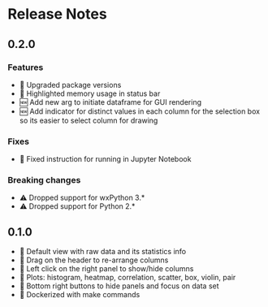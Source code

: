 # Release Notes

## 0.2.0

### Features

- 🚀 Upgraded package versions
- 🚀 Highlighted memory usage in status bar
- 🆕 Add new arg to initiate dataframe for GUI rendering
- 🆕 Add indicator for distinct values in each column for the selection box so its easier to select column for drawing

### Fixes

- 🐛 Fixed instruction for running in Jupyter Notebook

### Breaking changes

- ⚠️ Dropped support for wxPython 3.*
- ⚠️ Dropped support for Python 2.*

## 0.1.0

- 💎 Default view with raw data and its statistics info
- 💎 Drag on the header to re-arrange columns
- 💎 Left click on the right panel to show/hide columns
- 💎 Plots: histogram, heatmap, correlation, scatter, box, violin, pair
- 💎 Bottom right buttons to hide panels and focus on data set
- 💎 Dockerized with make commands
